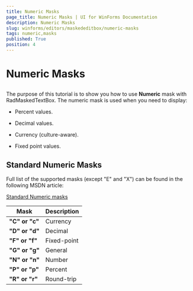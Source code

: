 ```yaml
---
title: Numeric Masks
page_title: Numeric Masks | UI for WinForms Documentation
description: Numeric Masks
slug: winforms/editors/maskededitbox/numeric-masks
tags: numeric,masks
published: True
position: 4
---
```


# Numeric Masks
 
## 

The purpose of this tutorial is to show you how to use __Numeric__ mask with RadMaskedTextBox. The numeric mask is used when you need to display:
        

* Percent values.

* Decimal values.

* Currency (culture-aware).

* Fixed point values.

## Standard Numeric Masks

Full list of the supported masks (except "E" and "X") can be found in the following MSDN article:
        

[Standard Numeric masks](http://msdn.microsoft.com/en-us/library/dwhawy9k.aspx)


| Mask | Description |
| ------ | ------ |
| __"C" or "c"__ |Currency|
| __"D" or "d"__ |Decimal|
| __"F" or "f"__ |Fixed-point|
| __"G" or "g"__ |General|
| __"N" or "n"__ |Number|
| __"P" or "p"__ |Percent|
| __"R" or "r"__ |Round-trip|
